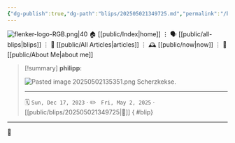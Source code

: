 ```yaml
---
{"dg-publish":true,"dg-path":"blips/202505021349725.md","permalink":"/blips/202505021349725/","title":"philipp on Threads @ 2023-12-17","created":"2023-12-17T00:00:00","updated":"2025-05-02T13:53:54"}
---
```



<div class="transclusion internal-embed is-loaded"><div class="markdown-embed">




![flenker-logo-RGB.png|40](/img/user/attachments/flenker-logo-RGB.png)
🏠 [[public/Index\|home]]  ⋮ 🗣️ [[public/all-blips\|blips]] ⋮  📝 [[public/All Articles\|articles]]  ⋮ 🕰️ [[public/now\|now]] ⋮ 🪪 [[public/About Me\|about me]]


</div></div>


> [!summary] **philipp**:
>
> ![Pasted image 20250502135351.png](/img/user/attachments/Pasted%20image%2020250502135351.png)
> Scherzkekse.
> - - -
>
> 🗓️ <code>Sun, Dec 17, 2023</code>  · ✏️ <code> Fri, May 2, 2025</code>  · [[public/blips/202505021349725\|🔗]]
{ #blip}


- - -

 👾
